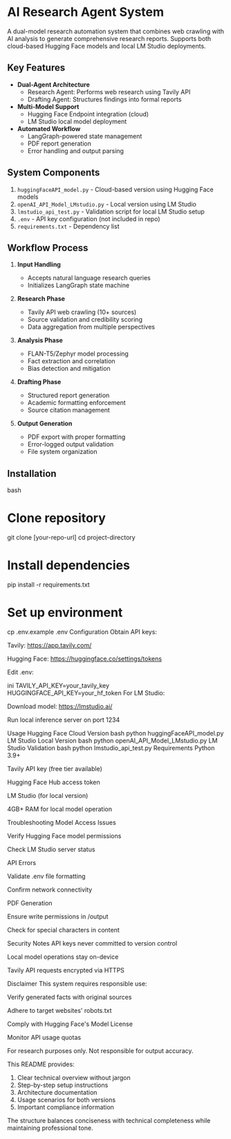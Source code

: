 # AI Research Agent System

A dual-model research automation system that combines web crawling with AI analysis to generate comprehensive research reports. Supports both cloud-based Hugging Face models and local LM Studio deployments.

## Key Features

- **Dual-Agent Architecture**
  - Research Agent: Performs web research using Tavily API
  - Drafting Agent: Structures findings into formal reports
- **Multi-Model Support**
  - Hugging Face Endpoint integration (cloud)
  - LM Studio local model deployment
- **Automated Workflow**
  - LangGraph-powered state management
  - PDF report generation
  - Error handling and output parsing

## System Components

1. `huggingFaceAPI_model.py` - Cloud-based version using Hugging Face models
2. `openAI_API_Model_LMstudio.py` - Local version using LM Studio
3. `lmstudio_api_test.py` - Validation script for local LM Studio setup
4. `.env` - API key configuration (not included in repo)
5. `requirements.txt` - Dependency list

## Workflow Process

1. **Input Handling**
   - Accepts natural language research queries
   - Initializes LangGraph state machine

2. **Research Phase**
   - Tavily API web crawling (10+ sources)
   - Source validation and credibility scoring
   - Data aggregation from multiple perspectives

3. **Analysis Phase**
   - FLAN-T5/Zephyr model processing
   - Fact extraction and correlation
   - Bias detection and mitigation

4. **Drafting Phase**
   - Structured report generation
   - Academic formatting enforcement
   - Source citation management

5. **Output Generation**
   - PDF export with proper formatting
   - Error-logged output validation
   - File system organization

## Installation

bash
# Clone repository
git clone [your-repo-url]
cd project-directory

# Install dependencies
pip install -r requirements.txt

# Set up environment
cp .env.example .env
Configuration
Obtain API keys:

Tavily: https://app.tavily.com/

Hugging Face: https://huggingface.co/settings/tokens

Edit .env:

ini
TAVILY_API_KEY=your_tavily_key
HUGGINGFACE_API_KEY=your_hf_token
For LM Studio:

Download model: https://lmstudio.ai/

Run local inference server on port 1234

Usage
Hugging Face Cloud Version
bash
python huggingFaceAPI_model.py
LM Studio Local Version
bash
python openAI_API_Model_LMstudio.py
LM Studio Validation
bash
python lmstudio_api_test.py
Requirements
Python 3.9+

Tavily API key (free tier available)

Hugging Face Hub access token

LM Studio (for local version)

4GB+ RAM for local model operation

Troubleshooting
Model Access Issues

Verify Hugging Face model permissions

Check LM Studio server status

API Errors

Validate .env file formatting

Confirm network connectivity

PDF Generation

Ensure write permissions in /output

Check for special characters in content

Security Notes
API keys never committed to version control

Local model operations stay on-device

Tavily API requests encrypted via HTTPS

Disclaimer
This system requires responsible use:

Verify generated facts with original sources

Adhere to target websites' robots.txt

Comply with Hugging Face's Model License

Monitor API usage quotas

For research purposes only. Not responsible for output accuracy.


This README provides:
1. Clear technical overview without jargon
2. Step-by-step setup instructions
3. Architecture documentation
4. Usage scenarios for both versions
5. Important compliance information

The structure balances conciseness with technical completeness while maintaining professional tone.